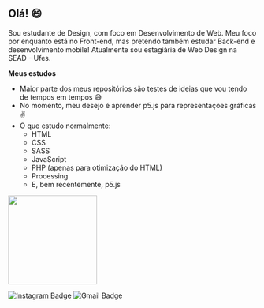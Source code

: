 ## Olá! 😄

Sou estudante de Design, com foco em Desenvolvimento de Web. Meu foco por enquanto está no Front-end, mas pretendo também estudar Back-end e desenvolvimento mobile! Atualmente sou estagiária de Web Design na SEAD - Ufes.

**Meus estudos**
- Maior parte dos meus repositórios são testes de ideias que vou tendo de tempos em tempos 😅
- No momento, meu desejo é aprender p5.js para representações gráficas ✌
- O que estudo normalmente:
    - HTML
    - CSS
    - SASS
    - JavaScript
    - PHP (apenas para otimização do HTML)
    - Processing
    - E, bem recentemente, p5.js


<img height="180em" src="https://github-readme-stats.vercel.app/api/top-langs/?username=oliverids&exclude_repo=KNN-Image-Classification&show_icons=true&hide_border=true&layout=compact&langs_count=10"/>


[![Instagram Badge](https://img.shields.io/badge/-Instagram-e4405f?style=flat-square&logo=Instagram&logoColor=white)](https://www.instagram.com/idsoliver/)
![Gmail Badge](https://img.shields.io/badge/-oliver.isabela2303@gmail.com-c14438?style=flat-square&logo=Gmail&logoColor=white&link=mailto:oliver.isabela2303@gmail.com)
